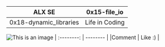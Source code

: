 |   ALX SE   |  0x15-file_io  |
| :--------: | -------- |
| 0x18-dynamic_libraries     | Life in Coding      |
  ![This is an image](https://myoctocat.com/assets/images/base-octocat.svg)
| :--------: | -------- |
|Comment      | Like :)     |